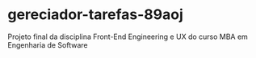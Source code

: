 # gereciador-tarefas-89aoj
Projeto final da disciplina Front-End Engineering e UX do curso MBA em Engenharia de Software

